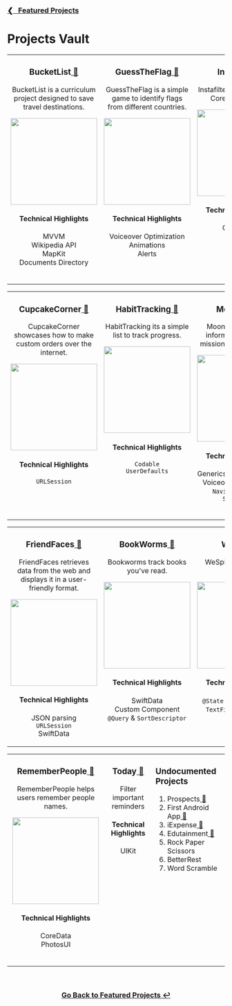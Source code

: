 <h3><a href="https://github.com/ricardonovelot#-recent-projects">❮‎‎‎ &nbsp; Featured Projects</a></h3>

<h1>Projects Vault</h1>

<!-- START TABLE 1 -->
<table>
<tr>
<!-- START TABLE 1 -->
  
<!-- PROJECT 1 -->
<td valign="top" align="center" width="380">
  
<h3>BucketList<a href="https://github.com/ricardonovelot/BucketList"> 🔗</a></h3>  
<p>BucketList is a curriculum project designed to save travel destinations.</p>
<a href="https://github.com/ricardonovelot/BucketList">
<img src="https://github.com/ricardonovelot/ricardonovelot/assets/84286086/e047d227-08d8-4032-97e4-c6c0a30e07fa" width="200">
</a>
<h4>Technical Highlights</h4>
<p>
  MVVM<br>
  Wikipedia API<br>
  MapKit<br>
  Documents Directory
</p>
<br>
  
</td>

<!-- PROJECT 2 -->  
<td valign="top" align="center" width="380">
  
<h3>GuessTheFlag<a href="https://github.com/ricardonovelot/GuessTheFlag"> 🔗</a></h3>
<p>GuessTheFlag is a simple game to identify flags from different countries.</p>
<a href="https://github.com/ricardonovelot/GuessTheFlag">
<img src="https://github.com/ricardonovelot/GuessTheFlag/assets/84286086/e237c6ac-cfc0-4875-8cf2-3636e504adc6" width="200">
</a>
<h4>Technical Highlights</h4>
<p>
  Voiceover Optimization<br>
  Animations<br>
  Alerts
</p>
<br>

</td>

<!-- PROJECT 3 -->
<td valign="top" align="center" width="380">
<h3>Instafilter<a href="https://github.com/ricardonovelot/Instafilter"> 🔗</a></h3>
<p>Instafilter edit photos with Core Image filters.</p>
<a href="https://github.com/ricardonovelot/Instafilter">
<img src="https://github.com/ricardonovelot/Instafilter/assets/84286086/36fc8c38-7cf3-4747-9e7e-82b239fae6ec" width="200">
</a>
<h4>Technical Highlights</h4>
<p>
  CoreImage<br>
  StoreKit<br>
  PhotosUI
</p>
<br>
</td>

<!-- END TABLE 1 -->
</tr>
</table>
<!-- END TABLE 1 -->


<!-- START TABLE 2 -->
<table>
<tr>
<!-- START TABLE 2 -->
  
<!-- PROJECT 4 -->  
<td valign="top" align="center" width="380">
<h3>CupcakeCorner<a href="https://github.com/ricardonovelot/CupcakeCorner"> 🔗</a></h3>
<p>CupcakeCorner showcases how to make custom orders over the internet.</p>
<a href="https://github.com/ricardonovelot/CupcakeCorner">
<img src="https://github.com/ricardonovelot/CupcakeCorner/assets/84286086/bb06f24a-c1c0-4747-9a6e-aab632c614ba" width="200">
</a>
<h4>Technical Highlights</h4>
<p>
  <code>URLSession</code><br>
</p>
<br>
</td>

<!-- PROJECT 5 -->
<td valign="top" align="center" width="380">
<h3>HabitTracking<a href="https://github.com/ricardonovelot/HabitTracking"> 🔗</a></h3>
<p>HabitTracking its a simple list to track progress.</p>
<a href="https://github.com/ricardonovelot/HabitTracking">
<img src="https://github.com/ricardonovelot/HabitTracking/assets/84286086/f017d372-8d37-4ad2-8480-7f9600f79d8d" width="200">
</a>
<h4>Technical Highlights</h4>
<p>
  <code>Codable</code><br>
  <code>UserDefaults</code>
</p>
<br>
</td>

<!-- PROJECT 6 -->
<td valign="top" align="center" width="380">
<h3>MoonShot<a href="https://github.com/ricardonovelot/Moonshot"> 🔗</a></h3>
<p>Moonshot showcase information on space missions and astronauts.</p>
<a href="https://github.com/ricardonovelot/Moonshot">
<img src="https://github.com/ricardonovelot/Moonshot/assets/84286086/63e9c612-1b0e-4d8c-b00b-a08ad800ab13" width="200">
</a>
<h4>Technical Highlights</h4>
<p>
  Generics for Codable Data<br>
  Voiceover Optimization<br>
  <code>NavigationLink</code> & <code>ScrollView</code>
</p>
<br>
</td>

<!-- END TABLE 2 -->
</tr>
</table>
<!-- END TABLE 2 -->

<!-- START TABLE 3 -->
<table>
<tr>
<!-- START TABLE 3 -->
  
<!-- PROJECT 1 -->
<td valign="top" align="center" width="380"> 

<h3>FriendFaces<a href="https://github.com/ricardonovelot/FriendFaces"> 🔗</a></h3>
<p>FriendFaces retrieves data from the web and displays it in a user-friendly format.</p>
<a href="https://github.com/ricardonovelot/FriendFaces">
<img src="https://github.com/ricardonovelot/FriendFaces/assets/84286086/f37784ef-9b1b-4041-acd3-60b0e5da563a" width="200">
</a>
<h4>Technical Highlights</h4>
<p>
  JSON parsing<br>
  <code>URLSession</code><br>
  SwiftData
</p>

</td>

<!-- PROJECT 2 -->
<td valign="top" align="center" width="380">
<h3>BookWorms<a href="https://github.com/ricardonovelot/BookWorms"> 🔗</a></h3>
<p>Bookworms track books you've read.</p>
<a href="https://github.com/ricardonovelot/BookWorms">
<img src="https://github.com/ricardonovelot/BookWorms/assets/84286086/b792b98e-516b-4435-b305-e1f33ece8049" width="200">
</a>
<h4>Technical Highlights</h4>
<p>
  SwiftData<br>
  Custom Component<br>
  <code>@Query</code> & <code>SortDescriptor</code>
</p>
<br>
</td>

<!-- PROJECT 3 -->
<td valign="top" align="center" width="380">
<h3>WeSplit<a href="https://github.com/ricardonovelot/WeSplit"> 🔗</a></h3>
<p>WeSplit calculates bill splitting.</p>
<a href="https://github.com/ricardonovelot/WeSplit">
<img src="https://github.com/ricardonovelot/WeSplit/assets/84286086/3af0962b-8838-441b-8f25-139231efb13a" width="200">
</a>
<h4>Technical Highlights</h4>
<p>
  <code>@State</code> and <code>@FocusState</code><br>
  <code>TextField</code> and <code>Picker</code>
</p>
</td>

<!-- END TABLE 3 -->
</tr>
</table>
<!-- END TABLE 3 -->


<!-- START TABLE 4 -->
<table>
<tr>
<!-- START TABLE 4 -->
  
<!-- PROJECT 1 -->
<td valign="top" align="center" width="380">
  
<h3>RememberPeople<a href="https://github.com/ricardonovelot/RememberPeople"> 🔗</a></h3>
<p>RememberPeople helps users remember people names.</p>
<a href="https://github.com/ricardonovelot/RememberPeople">
<img src="https://github.com/ricardonovelot/RememberPeople/assets/84286086/12b87059-083d-453f-9048-e34e90fe2b4d" width="200">
</a>
<h4>Technical Highlights</h4>
<p>
  CoreData<br>
  PhotosUI<br>
</p>
<br>
  
</td>

<!-- PROJECT 2 -->  
<td valign="top" align="center" width="380">

  <h3>Today<a href="https://github.com/ricardonovelot/RememberPeople"> 🔗</a></h3>
<p>Filter important reminders</p>
<a href="https://github.com/ricardonovelot/Today">
<!-- <img src="https://github.com/ricardonovelot/RememberPeople/assets/84286086/." width="200"> -->  
</a>
<h4>Technical Highlights</h4>
<p>
  UIKit<br>
</p>
<br>

  
</td>

<!-- PROJECT 3 -->
<td valign="top" align="left" width="380">

<h3>Undocumented Projects</h3>
<ol>
<li>Prospects<a href="https://github.com/ricardonovelot/Prospects"> 🔗</a></li>
<li>First Android App<a href="https://github.com/ricardonovelot/FirstAndroidApp"> 🔗</a></li>
<li>iExpense<a href="https://github.com/ricardonovelot/iExpense"> 🔗</a></li>
<li>Edutainment<a href="https://github.com/ricardonovelot/Edutainment"> 🔗</a></li>
<li>Rock Paper Scissors</li>
<li>BetterRest</li>
<li>Word Scramble</li>
</ol>

</td>

<!-- END TABLE 4 -->
</tr>
</table>
<!-- END TABLE 4 -->


<br>
<h3 align="center"><a href="https://github.com/ricardonovelot">Go Back to Featured Projects ↩</a></h3>
<br>
